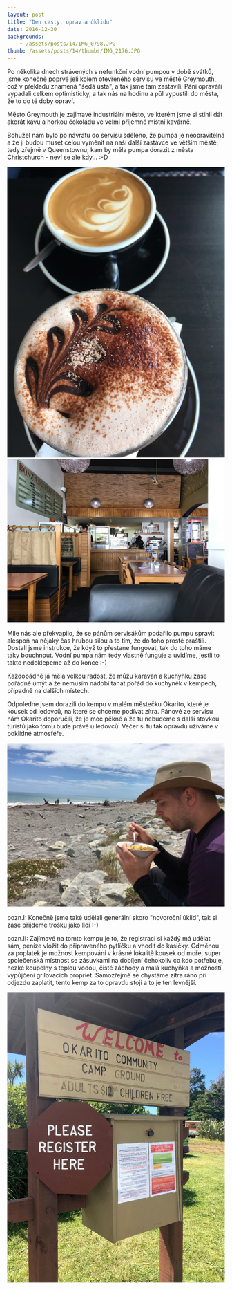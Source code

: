 ```yaml
---
layout: post
title: "Den cesty, oprav a úklidu"
date: 2016-12-30
backgrounds:
    - /assets/posts/14/IMG_0798.JPG
thumb: /assets/posts/14/thumbs/IMG_2176.JPG
---
```


Po několika dnech strávených s nefunkční vodní pumpou v době svátků, jsme konečně poprvé jeli kolem otevřeného servisu ve městě Greymouth, což v překladu znamená "šedá ústa", a tak jsme tam zastavili. Páni opraváři vypadali celkem optimisticky, a tak nás na hodinu a půl vypustili do města, že to do té doby opraví.

Město Greymouth je zajímavé industriální město, ve kterém jsme si stihli dát akorát kávu a horkou čokoládu ve velmi příjemné místní kavárně.

Bohužel nám bylo po návratu do servisu sděleno, že pumpa je neopravitelná a že jí budou muset celou vyměnit na naší další zastávce ve větším městě, tedy zřejmě v Queenstownu, kam by měla pumpa dorazit z města Christchurch - neví se ale kdy... :-D

<a href="/assets/posts/14/IMG_2176.JPG" title="Čokoláda a Flat White v kavárně v Graymouthu">
	<img src="/assets/posts/14/thumbs/IMG_2176.JPG">
</a>

<a href="/assets/posts/14/IMG_0798.JPG" title="Kavárna v Greymouthu">
	<img src="/assets/posts/14/thumbs/IMG_0798.JPG">
</a>

Mile nás ale překvapilo, že se pánům servisákům podařilo pumpu spravit alespoň na nějaký čas hrubou silou a to tím, že do toho prostě praštili. Dostali jsme instrukce, že když to přestane fungovat, tak do toho máme taky bouchnout. Vodní pumpa nám tedy vlastně funguje a uvidíme, jestli to takto nedoklepeme až do konce :-)

Každopádně já měla velkou radost, že můžu karavan a kuchyňku zase pořádně umýt a že nemusím nádobí tahat pořád do kuchyněk v kempech, případně na dalších místech.

Odpoledne jsem dorazili do kempu v malém městečku Okarito, které je kousek od ledovců, na které se chceme podívat zítra. Pánové ze servisu nám Okarito doporučili, že je moc pěkné a že tu nebudeme s další stovkou turistů jako tomu bude právě u ledovců. Večer si tu tak opravdu užíváme v poklidné atmosféře.

<a href="/assets/posts/14/IMG_2180.JPG" title="Západní pobřeží">
	<img src="/assets/posts/14/thumbs/IMG_2180.JPG">
</a>

pozn.I: Konečně jsme také udělali generální skoro "novoroční úklid", tak si zase přijdeme trošku jako lidi :-)

pozn.II: Zajímavé na tomto kempu je to, že registraci si každý má udělat sám, peníze vložit do připraveného pytlíčku a vhodit do kasičky. Odměnou za poplatek je možnost kempování v krásné lokalitě kousek od moře, super společenská místnost se zásuvkami na dobíjení čehokoliv co kdo potřebuje, hezké koupelny s teplou vodou, čisté záchody a malá kuchyňka a možností vypůjčení grilovacích propriet. Samozřejmě se chystáme zítra ráno při odjezdu zaplatit, tento kemp za to opravdu stojí a to je ten levnější.

<a href="/assets/posts/14/IMG_2184.JPG" title="Vstup do kempu">
	<img src="/assets/posts/14/thumbs/IMG_2184.JPG">
</a>
